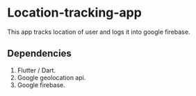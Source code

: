 # Location-tracking-app
This app tracks location of user and logs it into google firebase.

## Dependencies
1. Flutter / Dart.
2. Google geolocation api.
3. Google firebase.
